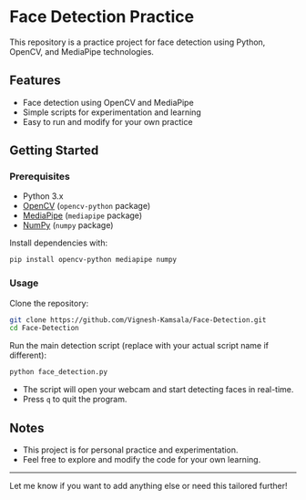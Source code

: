 
# Face Detection Practice

This repository is a practice project for face detection using Python, OpenCV, and MediaPipe technologies.

## Features

- Face detection using OpenCV and MediaPipe
- Simple scripts for experimentation and learning
- Easy to run and modify for your own practice

## Getting Started

### Prerequisites

- Python 3.x
- [OpenCV](https://opencv.org/) (`opencv-python` package)
- [MediaPipe](https://mediapipe.dev/) (`mediapipe` package)
- [NumPy](https://numpy.org/) (`numpy` package)

Install dependencies with:

```bash
pip install opencv-python mediapipe numpy
```

### Usage

Clone the repository:

```bash
git clone https://github.com/Vignesh-Kamsala/Face-Detection.git
cd Face-Detection
```

Run the main detection script (replace with your actual script name if different):

```bash
python face_detection.py
```

- The script will open your webcam and start detecting faces in real-time.
- Press `q` to quit the program.

## Notes

- This project is for personal practice and experimentation.
- Feel free to explore and modify the code for your own learning.

---

Let me know if you want to add anything else or need this tailored further!
